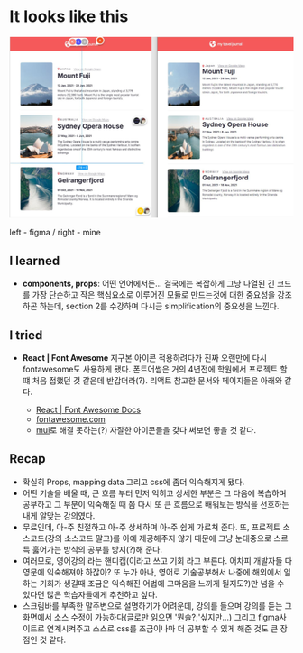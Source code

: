 # It looks like this

![original one](./public/images/result.JPG)

left - figma / right - mine

## I learned

- **components, props**:
  어떤 언어에서든... 결국에는 복잡하게 그냥 나열된 긴 코드를 가장 단순하고 작은 핵심요소로 이루어진 모듈로 만드는것에 대한 중요성을 강조하곤 하는데, section 2를 수강하며 다시금 simplification의 중요성을 느낀다.

## I tried

- **React | Font Awesome**
  지구본 아이콘 적용하려다가 진짜 오랜만에 다시 fontawesome도 사용하게 됐다. 폰트어썸은 거의 4년전에 학원에서 프로젝트 할 떄 처음 접했던 것 같은데 반갑더라(?). 리액트
  참고한 문서와 페이지들은 아래와 같다.

  - [React | Font Awesome Docs](https://fontawesome.com/v5/docs/web/use-with/react)
  - [fontawesome.com](https://fontawesome.com/)
  - [mui](https://mui.com/)로 해결 못하는(?) 자잘한 아이콘들을 갖다 써보면 좋을 것 같다.

## Recap

- 확실히 Props, mapping data 그리고 css에 좀더 익숙해지게 됐다.
- 어떤 기술을 배울 때, 큰 흐름 부터 먼저 익히고 상세한 부분은 그 다음에 복습하며 공부하고 그 부분이 익숙해질 때 쯤 다시 또 큰 흐름으로 배워보는 방식을 선호하는 내게 알맞는 강의였다.
- 무료인데, 아-주 친절하고 아-주 상세하며 아-주 쉽게 가르쳐 준다. 또, 프로젝트 소스코드(강의 소스코드 말고)를 아예 제공해주지 않기 때문에 그냥 눈대중으로 스르륵 훓어가는 방식의 공부를 방지(?)해 준다.
- 여러모로, 영어강의 라는 핸디캡(이라고 쓰고 기회 라고 부른다. 어차피 개발자들 다 영문에 익숙해져야 하잖아? 또 누가 아나, 영어로 기술공부해서 나중에 해외에서 일하는 기회가 생길때 조금은 익숙해진 어법에 고마움을 느끼게 될지도?)만 넘을 수 있다면 많은 학습자들에게 추천하고 싶다.
- 스크림바를 부족한 말주변으로 설명하기가 어려운데, 강의를 들으며 강의를 듣는 그 화면에서 소스 수정이 가능하다(글로만 읽으면 '뭔솔?;'싶지만...) 그리고 figma사이트로 연계시켜주고 스스로 css를 조금이나마 더 공부할 수 있게 해준 것도 큰 장점인 것 같다.
